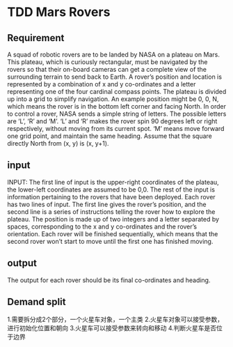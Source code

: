 # TDD Mars Rovers
## Requirement
A squad of robotic rovers are to be landed by NASA on a plateau 
on Mars. This plateau, which is curiously rectangular, must be 
navigated by the rovers so that their on-board cameras can get 
a complete view of the surrounding terrain to send back to Earth.
A rover’s position and location is represented by a combination 
of x and y co-ordinates and a letter representing one of the four 
cardinal compass points. The plateau is divided up into a grid to 
simplify navigation. An example position might be 0, 0, N, which 
means the rover is in the bottom left corner and facing North. 
In order to control a rover, NASA sends a simple string of letters. 
The possible letters are ‘L’, ‘R’ and ‘M’. ‘L’ and ‘R’ makes the 
rover spin 90 degrees left or right respectively, without moving 
from its current spot. ‘M’ means move forward one grid point, and 
maintain the same heading. Assume that the square directly North 
from (x, y) is (x, y+1).
## input
INPUT:
The first line of input is the upper-right coordinates of the plateau, 
the lower-left coordinates are assumed to be 0,0. The rest of the input 
is information pertaining to the rovers that have been deployed. Each 
rover has two lines of input. The first line gives the rover’s position, 
and the second line is a series of instructions telling the rover how to 
explore the plateau. The position is made up of two integers and a letter
separated by spaces, corresponding to the x and y co-ordinates and the 
rover’s orientation. Each rover will be finished sequentially, which means 
that the second rover won’t start to move until the first one has finished 
moving.
## output
The output for each rover should be its final co-ordinates and heading.

## Demand split
1.需要拆分成2个部分，一个火星车对象，一个主类
2.火星车对象可以接受参数，进行初始化位置和朝向
3.火星车可以接受参数来转向和移动
4.判断火星车是否位于边界